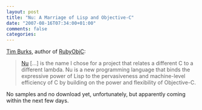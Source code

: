 ```yaml
---
layout: post
title: "Nu: A Marriage of Lisp and Objective-C"
date: "2007-08-16T07:34:00+01:00"
comments: false
categories: 
---
```


<p><a href="http://blog.neontology.com/posts/2007/08/11/whats-nu">Tim Burks</a>, author of <a href="http://www.rubyobjc.com/">RubyObjC</a>:</p>

<blockquote>
<p><a href="http://blog.neontology.com/posts/2007/08/11/whats-nu">Nu</a> [&#8230;] is the name I chose for a project that relates a different C to a different lambda. Nu is a new programming language that binds the expressive power of Lisp to the pervasiveness and machine-level efficiency of C by building on the power and flexibility of Objective-C.</p>
</blockquote>

<p>No samples and no download yet, unfortunately, but apparently coming within the next few days.</p>


